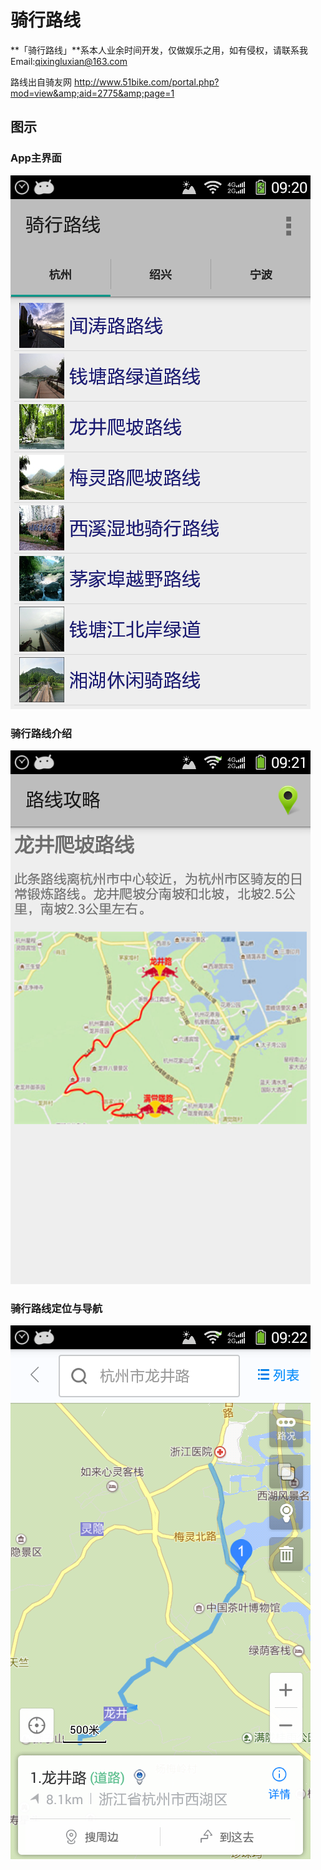 骑行路线
===

**「骑行路线」**系本人业余时间开发，仅做娱乐之用，如有侵权，请联系我 Email:qixingluxian@163.com

路线出自骑友网 http://www.51bike.com/portal.php?mod=view&amp;aid=2775&amp;page=1

图示
---

### App主界面
![image](app/src/main/res/raw/screenshots/01.png)

### 骑行路线介绍
![image](app/src/main/res/raw/screenshots/02.png)

### 骑行路线定位与导航
![image](app/src/main/res/raw/screenshots/03.png)

